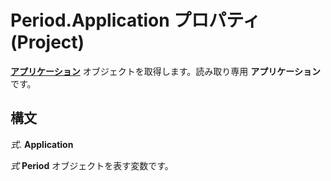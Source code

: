 
# Period.Application プロパティ (Project)

 **[アプリケーション](8eb91712-7784-a102-38c0-19bb056c27e9.md)** オブジェクトを取得します。読み取り専用 **アプリケーション** です。


## 構文

 _式_. **Application**

 _式_ **Period** オブジェクトを表す変数です。

